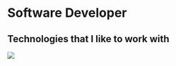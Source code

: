 # Software Developer

## Technologies that I like to work with
[![](https://skillicons.dev/icons?i=bash,c,go,typescript,react,next,linux,github,docker,aws)](https://skillicons.dev)

